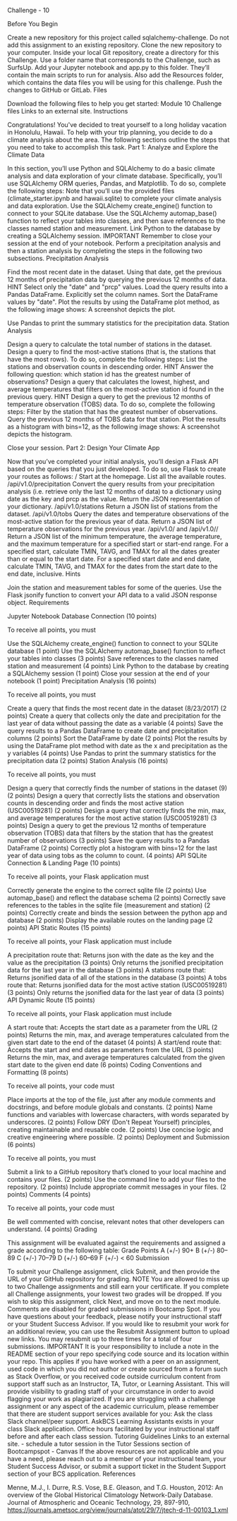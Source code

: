 Challenge - 10

Before You Begin

Create a new repository for this project called sqlalchemy-challenge. Do not add this assignment to an existing repository.
Clone the new repository to your computer.
Inside your local Git repository, create a directory for this Challenge. Use a folder name that corresponds to the Challenge, such as SurfsUp.
Add your Jupyter notebook and app.py to this folder. They’ll contain the main scripts to run for analysis. Also add the Resources folder, which contains the data files you will be using for this challenge.
Push the changes to GitHub or GitLab.
Files

Download the following files to help you get started:
Module 10 Challenge files Links to an external site.
Instructions

Congratulations! You've decided to treat yourself to a long holiday vacation in Honolulu, Hawaii. To help with your trip planning, you decide to do a climate analysis about the area. The following sections outline the steps that you need to take to accomplish this task.
Part 1: Analyze and Explore the Climate Data

In this section, you’ll use Python and SQLAlchemy to do a basic climate analysis and data exploration of your climate database. Specifically, you’ll use SQLAlchemy ORM queries, Pandas, and Matplotlib. To do so, complete the following steps:
Note that you’ll use the provided files (climate_starter.ipynb and hawaii.sqlite) to complete your climate analysis and data exploration.
Use the SQLAlchemy create_engine() function to connect to your SQLite database.
Use the SQLAlchemy automap_base() function to reflect your tables into classes, and then save references to the classes named station and measurement.
Link Python to the database by creating a SQLAlchemy session.
IMPORTANT
Remember to close your session at the end of your notebook.
Perform a precipitation analysis and then a station analysis by completing the steps in the following two subsections.
Precipitation Analysis

Find the most recent date in the dataset.
Using that date, get the previous 12 months of precipitation data by querying the previous 12 months of data.
HINT
Select only the "date" and "prcp" values.
Load the query results into a Pandas DataFrame. Explicitly set the column names.
Sort the DataFrame values by "date".
Plot the results by using the DataFrame plot method, as the following image shows:
A screenshot depicts the plot.

Use Pandas to print the summary statistics for the precipitation data.
Station Analysis

Design a query to calculate the total number of stations in the dataset.
Design a query to find the most-active stations (that is, the stations that have the most rows). To do so, complete the following steps:
List the stations and observation counts in descending order.
HINT
Answer the following question: which station id has the greatest number of observations?
Design a query that calculates the lowest, highest, and average temperatures that filters on the most-active station id found in the previous query.
HINT
Design a query to get the previous 12 months of temperature observation (TOBS) data. To do so, complete the following steps:
Filter by the station that has the greatest number of observations.
Query the previous 12 months of TOBS data for that station.
Plot the results as a histogram with bins=12, as the following image shows:
A screenshot depicts the histogram.

Close your session.
Part 2: Design Your Climate App

Now that you’ve completed your initial analysis, you’ll design a Flask API based on the queries that you just developed. To do so, use Flask to create your routes as follows:
/
Start at the homepage.
List all the available routes.
/api/v1.0/precipitation
Convert the query results from your precipitation analysis (i.e. retrieve only the last 12 months of data) to a dictionary using date as the key and prcp as the value.
Return the JSON representation of your dictionary.
/api/v1.0/stations
Return a JSON list of stations from the dataset.
/api/v1.0/tobs
Query the dates and temperature observations of the most-active station for the previous year of data.
Return a JSON list of temperature observations for the previous year.
/api/v1.0/<start> and /api/v1.0/<start>/<end>
Return a JSON list of the minimum temperature, the average temperature, and the maximum temperature for a specified start or start-end range.
For a specified start, calculate TMIN, TAVG, and TMAX for all the dates greater than or equal to the start date.
For a specified start date and end date, calculate TMIN, TAVG, and TMAX for the dates from the start date to the end date, inclusive.
Hints

Join the station and measurement tables for some of the queries.
Use the Flask jsonify function to convert your API data to a valid JSON response object.
Requirements

Jupyter Notebook Database Connection (10 points)

To receive all points, you must

Use the SQLAlchemy create_engine() function to connect to your SQLite database (1 point)
Use the SQLAlchemy automap_base() function to reflect your tables into classes (3 points)
Save references to the classes named station and measurement (4 points)
Link Python to the database by creating a SQLAlchemy session (1 point)
Close your session at the end of your notebook (1 point)
Precipitation Analysis (16 points)

To receive all points, you must

Create a query that finds the most recent date in the dataset (8/23/2017) (2 points)
Create a query that collects only the date and precipitation for the last year of data without passing the date as a variable (4 points)
Save the query results to a Pandas DataFrame to create date and precipitation columns (2 points)
Sort the DataFrame by date (2 points)
Plot the results by using the DataFrame plot method with date as the x and precipitation as the y variables (4 points)
Use Pandas to print the summary statistics for the precipitation data (2 points)
Station Analysis (16 points)

To receive all points, you must

Design a query that correctly finds the number of stations in the dataset (9) (2 points)
Design a query that correctly lists the stations and observation counts in descending order and finds the most active station (USC00519281) (2 points)
Design a query that correctly finds the min, max, and average temperatures for the most active station (USC00519281) (3 points)
Design a query to get the previous 12 months of temperature observation (TOBS) data that filters by the station that has the greatest number of observations (3 points)
Save the query results to a Pandas DataFrame (2 points)
Correctly plot a histogram with bins=12 for the last year of data using tobs as the column to count. (4 points)
API SQLite Connection & Landing Page (10 points)

To receive all points, your Flask application must

Correctly generate the engine to the correct sqlite file (2 points)
Use automap_base() and reflect the database schema (2 points)
Correctly save references to the tables in the sqlite file (measurement and station) (2 points)
Correctly create and binds the session between the python app and database (2 points)
Display the available routes on the landing page (2 points)
API Static Routes (15 points)

To receive all points, your Flask application must include

A precipitation route that:
Returns json with the date as the key and the value as the precipitation (3 points)
Only returns the jsonified precipitation data for the last year in the database (3 points)
A stations route that:
Returns jsonified data of all of the stations in the database (3 points)
A tobs route that:
Returns jsonified data for the most active station (USC00519281) (3 points)
Only returns the jsonified data for the last year of data (3 points)
API Dynamic Route (15 points)

To receive all points, your Flask application must include

A start route that:
Accepts the start date as a parameter from the URL (2 points)
Returns the min, max, and average temperatures calculated from the given start date to the end of the dataset (4 points)
A start/end route that:
Accepts the start and end dates as parameters from the URL (3 points)
Returns the min, max, and average temperatures calculated from the given start date to the given end date (6 points)
Coding Conventions and Formatting (8 points)

To receive all points, your code must

Place imports at the top of the file, just after any module comments and docstrings, and before module globals and constants. (2 points)
Name functions and variables with lowercase characters, with words separated by underscores. (2 points)
Follow DRY (Don't Repeat Yourself) principles, creating maintainable and reusable code. (2 points)
Use concise logic and creative engineering where possible. (2 points)
Deployment and Submission (6 points)

To receive all points, you must

Submit a link to a GitHub repository that’s cloned to your local machine and contains your files. (2 points)
Use the command line to add your files to the repository. (2 points)
Include appropriate commit messages in your files. (2 points)
Comments (4 points)

To receive all points, your code must

Be well commented with concise, relevant notes that other developers can understand. (4 points)
Grading

This assignment will be evaluated against the requirements and assigned a grade according to the following table:
Grade	Points
A (+/-)	90+
B (+/-)	80–89
C (+/-)	70–79
D (+/-)	60–69
F (+/-)	< 60
Submission

To submit your Challenge assignment, click Submit, and then provide the URL of your GitHub repository for grading.
NOTE
You are allowed to miss up to two Challenge assignments and still earn your certificate. If you complete all Challenge assignments, your lowest two grades will be dropped. If you wish to skip this assignment, click Next, and move on to the next module.
Comments are disabled for graded submissions in Bootcamp Spot. If you have questions about your feedback, please notify your instructional staff or your Student Success Advisor. If you would like to resubmit your work for an additional review, you can use the Resubmit Assignment button to upload new links. You may resubmit up to three times for a total of four submissions.
IMPORTANT
It is your responsibility to include a note in the README section of your repo specifying code source and its location within your repo. This applies if you have worked with a peer on an assignment, used code in which you did not author or create sourced from a forum such as Stack Overflow, or you received code outside curriculum content from support staff such as an Instructor, TA, Tutor, or Learning Assistant. This will provide visibility to grading staff of your circumstance in order to avoid flagging your work as plagiarized.
If you are struggling with a challenge assignment or any aspect of the academic curriculum, please remember that there are student support services available for you:
Ask the class Slack channel/peer support.
AskBCS Learning Assistants exists in your class Slack application.
Office hours facilitated by your instructional staff before and after each class session.
Tutoring Guidelines Links to an external site. - schedule a tutor session in the Tutor Sessions section of Bootcampspot - Canvas
If the above resources are not applicable and you have a need, please reach out to a member of your instructional team, your Student Success Advisor, or submit a support ticket in the Student Support section of your BCS application.
References

Menne, M.J., I. Durre, R.S. Vose, B.E. Gleason, and T.G. Houston, 2012: An overview of the Global Historical Climatology Network-Daily Database. Journal of Atmospheric and Oceanic Technology, 29, 897-910, https://journals.ametsoc.org/view/journals/atot/29/7/jtech-d-11-00103_1.xml
